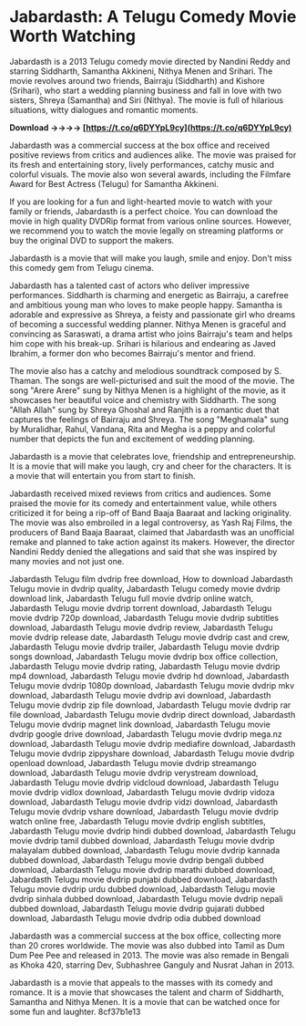 
 
# Jabardasth: A Telugu Comedy Movie Worth Watching
 
Jabardasth is a 2013 Telugu comedy movie directed by Nandini Reddy and starring Siddharth, Samantha Akkineni, Nithya Menen and Srihari. The movie revolves around two friends, Bairraju (Siddharth) and Kishore (Srihari), who start a wedding planning business and fall in love with two sisters, Shreya (Samantha) and Siri (Nithya). The movie is full of hilarious situations, witty dialogues and romantic moments.
 
**Download ->->->-> [https://t.co/q6DYYpL9cy](https://t.co/q6DYYpL9cy)**


 
Jabardasth was a commercial success at the box office and received positive reviews from critics and audiences alike. The movie was praised for its fresh and entertaining story, lively performances, catchy music and colorful visuals. The movie also won several awards, including the Filmfare Award for Best Actress (Telugu) for Samantha Akkineni.
 
If you are looking for a fun and light-hearted movie to watch with your family or friends, Jabardasth is a perfect choice. You can download the movie in high quality DVDRip format from various online sources. However, we recommend you to watch the movie legally on streaming platforms or buy the original DVD to support the makers.
 
Jabardasth is a movie that will make you laugh, smile and enjoy. Don't miss this comedy gem from Telugu cinema.
  
Jabardasth has a talented cast of actors who deliver impressive performances. Siddharth is charming and energetic as Bairraju, a carefree and ambitious young man who loves to make people happy. Samantha is adorable and expressive as Shreya, a feisty and passionate girl who dreams of becoming a successful wedding planner. Nithya Menen is graceful and convincing as Saraswati, a drama artist who joins Bairraju's team and helps him cope with his break-up. Srihari is hilarious and endearing as Javed Ibrahim, a former don who becomes Bairraju's mentor and friend.
 
The movie also has a catchy and melodious soundtrack composed by S. Thaman. The songs are well-picturised and suit the mood of the movie. The song "Arere Arere" sung by Nithya Menen is a highlight of the movie, as it showcases her beautiful voice and chemistry with Siddharth. The song "Allah Allah" sung by Shreya Ghoshal and Ranjith is a romantic duet that captures the feelings of Bairraju and Shreya. The song "Meghamala" sung by Muralidhar, Rahul, Vandana, Rita and Megha is a peppy and colorful number that depicts the fun and excitement of wedding planning.
 
Jabardasth is a movie that celebrates love, friendship and entrepreneurship. It is a movie that will make you laugh, cry and cheer for the characters. It is a movie that will entertain you from start to finish.
  
Jabardasth received mixed reviews from critics and audiences. Some praised the movie for its comedy and entertainment value, while others criticized it for being a rip-off of Band Baaja Baaraat and lacking originality. The movie was also embroiled in a legal controversy, as Yash Raj Films, the producers of Band Baaja Baaraat, claimed that Jabardasth was an unofficial remake and planned to take action against its makers. However, the director Nandini Reddy denied the allegations and said that she was inspired by many movies and not just one.
 
Jabardasth Telugu film dvdrip free download,  How to download Jabardasth Telugu movie in dvdrip quality,  Jabardasth Telugu comedy movie dvdrip download link,  Jabardasth Telugu full movie dvdrip online watch,  Jabardasth Telugu movie dvdrip torrent download,  Jabardasth Telugu movie dvdrip 720p download,  Jabardasth Telugu movie dvdrip subtitles download,  Jabardasth Telugu movie dvdrip review,  Jabardasth Telugu movie dvdrip release date,  Jabardasth Telugu movie dvdrip cast and crew,  Jabardasth Telugu movie dvdrip trailer,  Jabardasth Telugu movie dvdrip songs download,  Jabardasth Telugu movie dvdrip box office collection,  Jabardasth Telugu movie dvdrip rating,  Jabardasth Telugu movie dvdrip mp4 download,  Jabardasth Telugu movie dvdrip hd download,  Jabardasth Telugu movie dvdrip 1080p download,  Jabardasth Telugu movie dvdrip mkv download,  Jabardasth Telugu movie dvdrip avi download,  Jabardasth Telugu movie dvdrip zip file download,  Jabardasth Telugu movie dvdrip rar file download,  Jabardasth Telugu movie dvdrip direct download,  Jabardasth Telugu movie dvdrip magnet link download,  Jabardasth Telugu movie dvdrip google drive download,  Jabardasth Telugu movie dvdrip mega.nz download,  Jabardasth Telugu movie dvdrip mediafire download,  Jabardasth Telugu movie dvdrip zippyshare download,  Jabardasth Telugu movie dvdrip openload download,  Jabardasth Telugu movie dvdrip streamango download,  Jabardasth Telugu movie dvdrip verystream download,  Jabardasth Telugu movie dvdrip vidcloud download,  Jabardasth Telugu movie dvdrip vidlox download,  Jabardasth Telugu movie dvdrip vidoza download,  Jabardasth Telugu movie dvdrip vidzi download,  Jabardasth Telugu movie dvdrip vshare download,  Jabardasth Telugu movie dvdrip watch online free,  Jabardasth Telugu movie dvdrip english subtitles,  Jabardasth Telugu movie dvdrip hindi dubbed download,  Jabardasth Telugu movie dvdrip tamil dubbed download,  Jabardasth Telugu movie dvdrip malayalam dubbed download,  Jabardasth Telugu movie dvdrip kannada dubbed download,  Jabardasth Telugu movie dvdrip bengali dubbed download,  Jabardasth Telugu movie dvdrip marathi dubbed download,  Jabardasth Telugu movie dvdrip punjabi dubbed download,  Jabardasth Telugu movie dvdrip urdu dubbed download,  Jabardasth Telugu movie dvdrip sinhala dubbed download,  Jabardasth Telugu movie dvdrip nepali dubbed download,  Jabardasth Telugu movie dvdrip gujarati dubbed download,  Jabardasth Telugu movie dvdrip odia dubbed download
 
Jabardasth was a commercial success at the box office, collecting more than 20 crores worldwide. The movie was also dubbed into Tamil as Dum Dum Pee Pee and released in 2013. The movie was also remade in Bengali as Khoka 420, starring Dev, Subhashree Ganguly and Nusrat Jahan in 2013.
 
Jabardasth is a movie that appeals to the masses with its comedy and romance. It is a movie that showcases the talent and charm of Siddharth, Samantha and Nithya Menen. It is a movie that can be watched once for some fun and laughter.
 8cf37b1e13
 
